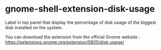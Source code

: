 # gnome-shell-extension-disk-usage

Label in top panel that display the percentage of disk usage of the biggest disk installed on the system.

You can download the extension from the official Gnome website : https://extensions.gnome.org/extension/5805/disk-usage/
